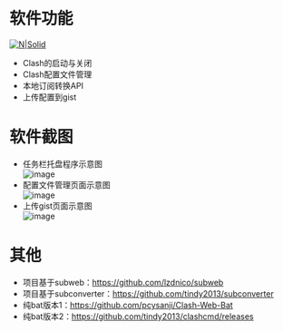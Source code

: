 # 软件功能

[![N|Solid](https://cldup.com/dTxpPi9lDf.thumb.png)](https://nodesource.com/products/nsolid)
  - Clash的启动与关闭<br/> 
  - Clash配置文件管理<br/> 
  - 本地订阅转换API<br/> 
  - 上传配置到gist<br/> 
 

# 软件截图
  - 任务栏托盘程序示意图<br/>
  ![image](https://github.com/lzdnico/ClashWeb/blob/nico/images/index.jpg) <br/>
  - 配置文件管理页面示意图<br/>
  ![image](https://github.com/lzdnico/ClashWeb/blob/nico/images/profiles.png) <br/>
  - 上传gist页面示意图<br/>
  ![image](https://github.com/lzdnico/ClashWeb/blob/nico/images/gist.png) <br/>

# 其他
   - 项目基于subweb：https://github.com/lzdnico/subweb
   - 项目基于subconverter：https://github.com/tindy2013/subconverter
   - 纯bat版本1：https://github.com/pcysanji/Clash-Web-Bat
   - 纯bat版本2：https://github.com/tindy2013/clashcmd/releases


[//]: # (These are reference links used in the body of this note and get stripped out when the markdown processor does its job. There is no need to format nicely because it shouldn't be seen. Thanks SO - http://stackoverflow.com/questions/4823468/store-comments-in-markdown-syntax)


   [dill]: <https://github.com/joemccann/dillinger>
   [git-repo-url]: <https://github.com/joemccann/dillinger.git>
   [john gruber]: <http://daringfireball.net>
   [df1]: <http://daringfireball.net/projects/markdown/>
   [markdown-it]: <https://github.com/markdown-it/markdown-it>
   [Ace Editor]: <http://ace.ajax.org>
   [node.js]: <http://nodejs.org>
   [Twitter Bootstrap]: <http://twitter.github.com/bootstrap/>
   [jQuery]: <http://jquery.com>
   [@tjholowaychuk]: <http://twitter.com/tjholowaychuk>
   [express]: <http://expressjs.com>
   [AngularJS]: <http://angularjs.org>
   [Gulp]: <http://gulpjs.com>

   [PlDb]: <https://github.com/joemccann/dillinger/tree/master/plugins/dropbox/README.md>
   [PlGh]: <https://github.com/joemccann/dillinger/tree/master/plugins/github/README.md>
   [PlGd]: <https://github.com/joemccann/dillinger/tree/master/plugins/googledrive/README.md>
   [PlOd]: <https://github.com/joemccann/dillinger/tree/master/plugins/onedrive/README.md>
   [PlMe]: <https://github.com/joemccann/dillinger/tree/master/plugins/medium/README.md>
   [PlGa]: <https://github.com/RahulHP/dillinger/blob/master/plugins/googleanalytics/README.md>